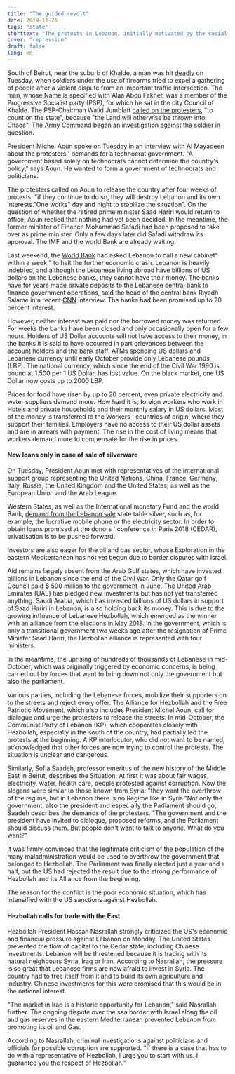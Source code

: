 ```yaml
---
title: "The guided revolt"
date: 2019-11-26
tags: "state"
shorttext: "The protests in Lebanon, initially motivated by the social needs of the population, are being instrumentalized by Western powers."
cover: "repression"
draft: false
lang: en
---
```


South of Beirut, near the suburb of Khalde, a man was hit
[deadly](http://english.alarabiya.net/en/News/middle-east/2019/11/21/Soldier-who-accused-of-killing-Alaa-Abou-Fakher-in-Lebanon-charged-with-murder.html "Soldier accused of killing Alaa Abou Fakher in Lebanon charged with murder")
on Tuesday, when soldiers under the use of firearms tried to expel a
gathering of people after a violent dispute from an important traffic
intersection. The man, whose Name is specified with Alaa Abou Fakher,
was a member of the Progressive Socialist party (PSP), for which he sat
in the city Council of Khalde. The PSP-Chairman Walid Jumblatt [called
on the
protesters](https://en.annahar.com/article/1067460-protesters-honor-alaa-abou-fakher-as-rage-escalates-in-the-streets "Protesters honor Alaa Abou Fakher as rage escalates in the streets"),
"to count on the state", because "the Land will otherwise be thrown into
Chaos". The Army Command began an investigation against the soldier in
question.

President Michel Aoun spoke on Tuesday in an interview with Al Mayadeen
about the protesters \' demands for a technocrat government. "A
government based solely on technocrats cannot determine the country\'s
policy," says Aoun. He wanted to form a government of technocrats and
politicians.

The protesters called on Aoun to release the country after four weeks of
protests: "if they continue to do so, they will destroy Lebanon and its
own interests."One works" day and night to stabilize the situation". On
the question of whether the retired prime minister Saad Hariri would
return to office, Aoun replied that nothing had yet been decided. In the
meantime, the former minister of Finance Mohammad Safadi had been
proposed to take over as prime minister. Only a few days later did
Safadi withdraw its approval. The IMF and the world Bank are already
waiting.

Last weekend, the [World
Bank](https://www.reuters.com/article/us-lebanon-protests/world-bank-ready-to-support-lebanon-urges-quick-formation-of-new-cabinet-idUSKBN1XG1LK "World Bank ready to support Lebanon, urges quick formation of new cabinet")
had asked Lebanon to call a new cabinet" within a week \" to halt the
further economic crash. Lebanon is heavily indebted, and although the
Lebanese living abroad have billions of US dollars on the Lebanese
banks, they cannot have their money. The banks have for years made
private deposits to the Lebanese central bank to finance government
operations, said the head of the central bank Riyadh Salame in a recent
[CNN](https://edition.cnn.com/2019/10/28/middleeast/lebanon-salame-economy-collapse-intl/index.html "Lebanon 'days' away from economic collapse if no political solution to protests found, says central bank governor")
Interview. The banks had been promised up to 20 percent interest.

However, neither interest was paid nor the borrowed money was returned.
For weeks the banks have been closed and only occasionally open for a
few hours. Holders of US Dollar accounts will not have access to their
money, in the banks it is said to have occurred in part grievances
between the account holders and the bank staff. ATMs spending US dollars
and Lebanese currency until early October provide only Lebanese pounds
(LBP). The national currency, which since the end of the Civil War 1990
is bound at 1.500 per 1 US Dollar, has lost value. On the black market,
one US Dollar now costs up to 2000 LBP.

Prices for food have risen by up to 20 percent, even private electricity
and water suppliers demand more. How hard it is, foreign workers who
work in Hotels and private households and their monthly salary in US
dollars. Most of the money is transferred to the Workers \' countries of
origin, where they support their families. Employers have no access to
their US dollar assets and are in arrears with payment. The rise in the
cost of living means that workers demand more to compensate for the rise
in prices.

#### New loans only in case of sale of silverware

On Tuesday, President Aoun met with representatives of the international
support group representing the United Nations, China, France, Germany,
Italy, Russia, the United Kingdom and the United States, as well as the
European Union and the Arab League.

Western States, as well as the International monetary Fund and the world
Bank, [demand from the Lebanon
sale](/static/downloads/1LBNEA2019001.pdf " INFORMATIONAL ANNEX AND STATEMENT BY THE EXECUTIVE DIRECTOR FOR LEBANON")
state table silver, such as, for example, the lucrative mobile phone or
the electricity sector. In order to obtain loans promised at the donors
\' conference in Paris 2018 (CEDAR), privatisation is to be pushed
forward.

Investors are also eager for the oil and gas sector, whose Exploration
in the eastern Mediterranean has not yet begun due to border disputes
with Israel.

Aid remains largely absent from the Arab Gulf states, which have
invested billions in Lebanon since the end of the Civil War. Only the
Qatar golf Council paid \$ 500 million to the government in June. The
United Arab Emirates (UAE) has pledged new investments but has not yet
transferred anything. Saudi Arabia, which has invested billions of US
dollars in support of Saad Hariri in Lebanon, is also holding back its
money. This is due to the growing influence of Lebanese Hezbollah, which
emerged as the winner with an alliance from the elections in May 2018.
In the government, which is only a transitional government two weeks ago
after the resignation of Prime Minister Saad Hariri, the Hezbollah
alliance is represented with four ministers.

In the meantime, the uprising of hundreds of thousands of Lebanese in
mid-October, which was originally triggered by economic concerns, is
being carried out by forces that want to bring down not only the
government but also the parliament.

Various parties, including the Lebanese forces, mobilize their
supporters on to the streets and reject every offer. The Alliance for
Hezbollah and the Free Patriotic Movement, which also includes President
Michel Aoun, call for dialogue and urge the protesters to release the
streets. In mid-October, the Communist Party of Lebanon (KP), which
cooperates closely with Hezbollah, especially in the south of the
country, had partially led the protests at the beginning. A KP
interlocutor, who did not want to be named, acknowledged that other
forces are now trying to control the protests. The situation is unclear
and dangerous.

Similarly, Sofia Saadeh, professor emeritus of the new history of the
Middle East in Beirut, describes the Situation. At first it was about
fair wages, electricity, water, health care, people protested against
corruption. Now the slogans were similar to those known from Syria:
"they want the overthrow of the regime, but in Lebanon there is no
Regime like in Syria."Not only the government, also the president and
especially the Parliament should go, Saadeh describes the demands of the
protesters. "The government and the president have invited to dialogue,
proposed reforms, and the Parliament should discuss them. But people
don\'t want to talk to anyone. What do you want?"

It was firmly convinced that the legitimate criticism of the population
of the many maladministration would be used to overthrow the government
that belonged to Hezbollah. The Parliament was finally elected just a
year and a half, but the US had rejected the result due to the strong
performance of Hezbollah and its Alliance from the beginning.

The reason for the conflict is the poor economic situation, which has
intensified with the US sanctions against Hezbollah.

#### Hezbollah calls for trade with the East

Hezbollah President Hassan Nasrallah strongly criticized the US\'s
economic and financial pressure against Lebanon on Monday. The United
States prevented the flow of capital to the Cedar state, including
Chinese investments. Lebanon will be threatened because it is trading
with its natural neighbours Syria, Iraq or Iran. According to Nasrallah,
the pressure is so great that Lebanese firms are now afraid to invest in
Syria. The country had to free itself from it and to build its own
agriculture and industry. Chinese investments for this were promised
that this would be in the national interest.

"The market in Iraq is a historic opportunity for Lebanon," said
Nasrallah further. The ongoing dispute over the sea border with Israel
along the oil and gas reserves in the eastern Mediterranean prevented
Lebanon from promoting its oil and Gas.

According to Nasrallah, criminal investigations against politicians and
officials for possible corruption are supported. "If there is a case
that has to do with a representative of Hezbollah, I urge you to start
with us. I guarantee you the respect of Hezbollah."
